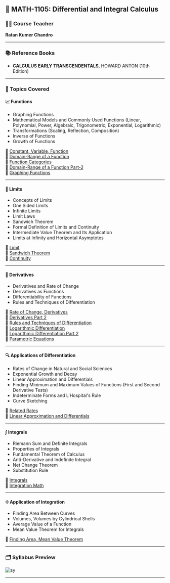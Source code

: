 ## 📘 MATH-1105: Differential and Integral Calculus

### 👨‍🏫 Course Teacher

**Ratan Kumer Chandro**

---

### 📚 Reference Books

- **CALCULUS EARLY TRANSCENDENTALS**, HOWARD ANTON (10th Edition)

---

### 📑 Topics Covered

#### 📈 Functions

- Graphing Functions
- Mathematical Models and Commonly Used Functions (Linear, Polynomial, Power, Algebraic, Trigonometric, Exponential, Logarithmic)
- Transformations (Scaling, Reflection, Composition)
- Inverse of Functions
- Growth of Functions

📄 [Constant, Variable, Function](./slides/Lecture#2.pdf)  
📄 [Domain-Range of a Function](./slides/Lecture#3.pdf)  
📄 [Function Categories](./slides/Lecture#4.pdf)  
📄 [Domain-Range of a Function Part-2](./slides/Lecture#5.pdf)  
📄 [Graphing Functions](./slides/Graphical%20function.pdf)

---

#### 🔢 Limits

- Concepts of Limits
- One Sided Limits
- Infinite Limits
- Limit Laws
- Sandwich Theorem
- Formal Definition of Limits and Continuity
- Intermediate Value Theorem and Its Application
- Limits at Infinity and Horizontal Asymptotes

📄 [Limit](./slides/Limit.pdf)  
📄 [Sandwich Theorem](./slides/Sandwich.pdf)  
📄 [Continuity](./slides/Continuity%20.pdf)

---

#### 🧮 Derivatives

- Derivatives and Rate of Change
- Derivatives as Functions
- Differentiability of Functions
- Rules and Techniques of Differentiation

📄 [Rate of Change, Derivatives](./slides/Derivatives_Lec%2016.pdf)  
📄 [Derivatives Part 2](./slides/Derivatives_Lec%2017.pdf)  
📄 [Rules and Techniques of Differentiation](./slides/Derivatives_Lec20.pdf)  
📄 [Logarithmic Differentiation](./slides/Derivatives_Lec21.pdf)  
📄 [Logarithmic Differentiation Part 2](./slides/Derivatives_Lec22.pdf)  
📄 [Parametric Equations](./slides/Derivatives_Lec23.pdf)

---

#### 🔍 Applications of Differentiation

- Rates of Change in Natural and Social Sciences
- Exponential Growth and Decay
- Linear Approximation and Differentials
- Finding Minimum and Maximum Values of Functions (First and Second Derivative Tests)
- Indeterminate Forms and L'Hospital's Rule
- Curve Sketching

📄 [Related Rates](./slides/Derivatives_Lec24.pdf)  
📄 [Linear Approximation and Differentials](./slides/Derivatives_Lec25.pdf)

---

#### ∫ Integrals

- Riemann Sum and Definite Integrals
- Properties of Integrals
- Fundamental Theorem of Calculus
- Anti-Derivative and Indefinite Integral
- Net Change Theorem
- Substitution Rule

📄 [Integrals](./slides/Integral_Lec28,29.pdf)  
📄 [Integration Math](./slides/Integration%20math.pdf)

---

#### ➗ Application of Integration

- Finding Area Between Curves
- Volumes, Volumes by Cylindrical Shells
- Average Value of a Function
- Mean Value Theorem for Integrals

📄 [Finding Area, Mean Value Theorem](./slides/Integral_Lec30.pdf)

---

### 🗂️ Syllabus Preview

![sy](../extra/sy3.png)

---
